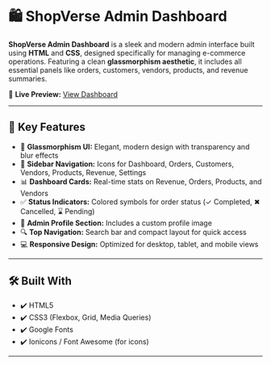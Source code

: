 # 🛍️ ShopVerse Admin Dashboard

**ShopVerse Admin Dashboard** is a sleek and modern admin interface built using **HTML** and **CSS**, designed specifically for managing e-commerce operations. Featuring a clean **glassmorphism aesthetic**, it includes all essential panels like orders, customers, vendors, products, and revenue summaries.

🔗 **Live Preview:** [View Dashboard](https://preethi-hatui.github.io/ShopVerse-Admin-Dashboard/)

---

## 📌 Key Features

- 💠 **Glassmorphism UI:** Elegant, modern design with transparency and blur effects
- 🧭 **Sidebar Navigation:** Icons for Dashboard, Orders, Customers, Vendors, Products, Revenue, Settings
- 📊 **Dashboard Cards:** Real-time stats on Revenue, Orders, Products, and Vendors
- ✅ **Status Indicators:** Colored symbols for order status (✓ Completed, ✖ Cancelled, ⌛ Pending)
- 👤 **Admin Profile Section:** Includes a custom profile image
- 🔍 **Top Navigation:** Search bar and compact layout for quick access
- 💻 **Responsive Design:** Optimized for desktop, tablet, and mobile views

---

## 🛠️ Built With

- ✔️ HTML5  
- ✔️ CSS3 (Flexbox, Grid, Media Queries)  
- ✔️ Google Fonts  
- ✔️ Ionicons / Font Awesome (for icons)

---



